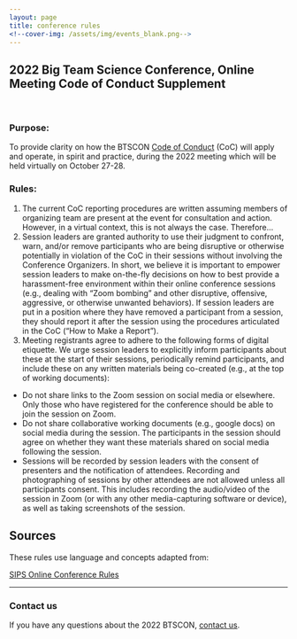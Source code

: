 ```yaml
---
layout: page
title: conference rules
<!--cover-img: /assets/img/events_blank.png-->
---
```


## 2022 Big Team Science Conference, Online Meeting Code of Conduct Supplement
<br>

### Purpose: 
To provide clarity on how the BTSCON [Code of Conduct]({{site.baseurl}}/codeofconduct/) (CoC) will apply and operate, in spirit and practice, during the 2022 meeting which will be held virtually on October 27-28.

### Rules:
1. The current CoC reporting procedures are written assuming members of organizing team are present at the event for consultation and action. However, in a virtual context, this is not always the case. Therefore…
2. Session leaders are granted authority to use their judgment to confront, warn, and/or remove participants who are being disruptive or otherwise potentially in violation of the CoC in their sessions without involving the Conference Organizers. In short, we believe it is important to empower session leaders to make on-the-fly decisions on how to best provide a harassment-free environment within their online conference sessions (e.g., dealing with “Zoom bombing” and other disruptive, offensive, aggressive, or otherwise unwanted behaviors). If session leaders are put in a position where they have removed a participant from a session, they should report it after the session using the procedures articulated in the CoC (“How to Make a Report”).
3. Meeting registrants agree to adhere to the following forms of digital etiquette. We urge session leaders to explicitly inform participants about these at the start of their sessions, periodically remind participants, and include these on any written materials being co-created (e.g., at the top of working documents):
+ Do not share links to the Zoom session on social media or elsewhere. Only those who have registered for the conference should be able to join the session on Zoom.
+ Do not share collaborative working documents (e.g., google docs) on social media during the session. The participants in the session should agree on whether they want these materials shared on social media following the session.
+ Sessions will be recorded by session leaders with the consent of presenters and the notification of attendees. Recording and photographing of sessions by other attendees are not allowed unless all participants consent. This includes recording the audio/video of the session in Zoom (or with any other media-capturing software or device), as well as taking screenshots of the session.


## Sources

These rules use language and concepts adapted from:

[SIPS Online Conference Rules](https://www.improvingpsych.org/SIPS2022/sips-2022-online-conference-rules/)


***

### Contact us
If you have any questions about the 2022 BTSCON, [contact us](mailto:bigteamscienceconference@gmail.com).

<br>
<br>

